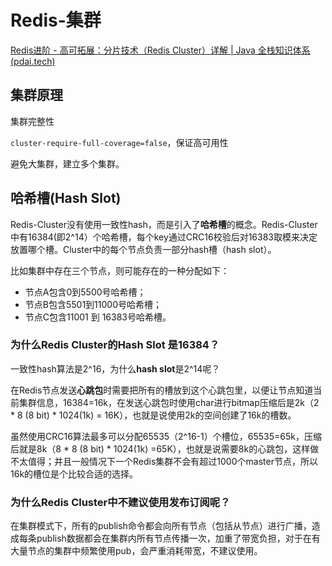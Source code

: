 # Redis-集群

[Redis进阶 - 高可拓展：分片技术（Redis Cluster）详解 | Java 全栈知识体系 (pdai.tech)](https://pdai.tech/md/db/nosql-redis/db-redis-x-cluster.html)

## 集群原理

集群完整性

`cluster-require-full-coverage=false`，保证高可用性

避免大集群，建立多个集群。



## 哈希槽(Hash Slot)

Redis-Cluster没有使用一致性hash，而是引入了**哈希槽**的概念。Redis-Cluster中有16384(即2^14）个哈希槽，每个key通过CRC16校验后对16383取模来决定放置哪个槽。Cluster中的每个节点负责一部分hash槽（hash slot）。

比如集群中存在三个节点，则可能存在的一种分配如下：

- 节点A包含0到5500号哈希槽；
- 节点B包含5501到11000号哈希槽；
- 节点C包含11001 到 16383号哈希槽。





### 为什么Redis Cluster的Hash Slot 是16384？

一致性hash算法是2^16，为什么**hash slot**是2^14呢？

在Redis节点发送**心跳包**时需要把所有的槽放到这个心跳包里，以便让节点知道当前集群信息，16384=16k，在发送心跳包时使用char进行bitmap压缩后是2k（2 * 8 (8 bit) * 1024(1k) = 16K），也就是说使用2k的空间创建了16k的槽数。

虽然使用CRC16算法最多可以分配65535（2^16-1）个槽位，65535=65k，压缩后就是8k（8 * 8 (8 bit) * 1024(1k) =65K），也就是说需要8k的心跳包，这样做不太值得；并且一般情况下一个Redis集群不会有超过1000个master节点，所以16k的槽位是个比较合适的选择。



### 为什么Redis Cluster中不建议使用发布订阅呢？

在集群模式下，所有的publish命令都会向所有节点（包括从节点）进行广播，造成每条publish数据都会在集群内所有节点传播一次，加重了带宽负担，对于在有大量节点的集群中频繁使用pub，会严重消耗带宽，不建议使用。

